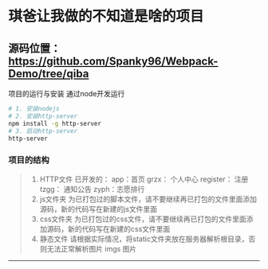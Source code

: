 # 琪爸让我做的不知道是啥的项目

源码位置： https://github.com/Spanky96/Webpack-Demo/tree/qiba
------

项目的运行与安装 通过node开发运行
``` bash
# 1. 安装nodejs
# 2. 安装http-server
npm install -g http-server
# 3. 启动http-server
http-server
```

### 项目的结构

> 1. HTTP文件
    已开发的： app：首页  grzx： 个人中心 register： 注册
    tzgg： 通知公告 zyph：志愿排行
> 2. js文件夹
    为已打包过的脚本文件，请不要继续再已打包的文件里面添加源码，新的代码写在新建的js文件里面
> 3. css文件夹
    为已打包过的css文件，请不要继续再已打包的文件里面添加源码，新的代码写在新建的css文件里面
> 4. 静态文件
    请根据实际情况，将static文件夹放在服务器解析根目录，否则无法正常解析图片
    imgs 图片
------